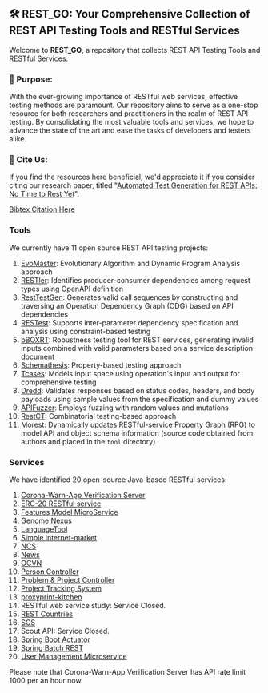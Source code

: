 ## 🛠️ REST_GO: Your Comprehensive Collection of REST API Testing Tools and RESTful Services

Welcome to **REST_GO**, a repository that collects REST API Testing Tools and RESTful Services. 

### 🎯 Purpose:
With the ever-growing importance of RESTful web services, effective testing methods are paramount. Our repository aims to serve as a one-stop resource for both researchers and practitioners in the realm of REST API testing. By consolidating the most valuable tools and services, we hope to advance the state of the art and ease the tasks of developers and testers alike.

### 📜 Cite Us:
If you find the resources here beneficial, we'd appreciate it if you consider citing our research paper, titled "[Automated Test Generation for REST APIs: No Time to Rest Yet](https://dl.acm.org/doi/abs/10.1145/3533767.3534401)". 

[Bibtex Citation Here](https://github.com/codingsoo/REST_Go/tree/master/docs/issta2022.bib)

### Tools

We currently have 11 open source REST API testing projects:

1. [EvoMaster](https://github.com/EMResearch/EvoMaster): Evolutionary Algorithm and Dynamic Program Analysis approach
2. [RESTler](https://github.com/microsoft/restler-fuzzer): Identifies producer-consumer dependencies among request types using OpenAPI definition
3. [RestTestGen](https://github.com/SeUniVr/RestTestGen): Generates valid call sequences by constructing and traversing an Operation Dependency Graph (ODG) based on API dependencies
4. [RESTest](https://github.com/isa-group/RESTest): Supports inter-parameter dependency specification and analysis using constraint-based testing
5. [bBOXRT]( https://eden.dei.uc.pt/~cnl/papers/2020-access.zip): Robustness testing tool for REST services, generating invalid inputs combined with valid parameters based on a service description document
6. [Schemathesis](https://github.com/schemathesis/schemathesis.git): Property-based testing approach
7. [Tcases](https://github.com/Cornutum/tcases): Models input space using operation's input and output for comprehensive testing
8. [Dredd](https://github.com/apiaryio/dredd): Validates responses based on status codes, headers, and body payloads using sample values from the specification and dummy values
9. [APIFuzzer](https://github.com/KissPeter/APIFuzzer): Employs fuzzing with random values and mutations
10. [RestCT](https://github.com/GIST-NJU/RestCT): Combinatorial testing-based approach
11. Morest: Dynamically updates RESTful-service Property Graph (RPG) to model API and object schema information (source code obtained from authors and placed in the `tool` directory)

### Services

We have identified 20 open-source Java-based RESTful services:

1. [Corona-Warn-App Verification Server](https://github.com/corona-warn-app/cwa-verification-server)
2. [ERC-20 RESTful service](https://github.com/web3labs/erc20-rest-service)
3. [Features Model MicroService](https://github.com/JavierMF/features-service)
4. [Genome Nexus](https://github.com/genome-nexus/genome-nexus)
5. [LanguageTool](https://github.com/languagetool-org/languagetool)
6. [Simple internet-market](https://github.com/aleksey-lukyanets/market)
7. [NCS](https://github.com/EMResearch/EMB/tree/master/jdk_8_maven/cs/rest/artificial/ncs)
8. [News](https://github.com/arcuri82/testing_security_development_enterprise_systems)
9. [OCVN](https://github.com/devgateway/ocvn)
10. [Person Controller](https://github.com/MaBeuLux88/java-spring-boot-mongodb-starter)
11. [Problem & Project Controller](https://github.com/phantasmicmeans/spring-boot-restful-api-example)
12. [Project Tracking System](https://github.com/SelimHorri/project-tracking-system-backend-app)
13. [proxyprint-kitchen](https://github.com/ProxyPrint/proxyprint-kitchen)
14. RESTful web service study: Service Closed.
15. [REST Countries](https://github.com/apilayer/restcountries)
16. [SCS](https://github.com/EMResearch/EMB/tree/master/jdk_8_maven/cs/rest/artificial/scs)
17. Scout API: Service Closed.
18. [Spring Boot Actuator](https://github.com/callicoder/spring-boot-actuator-demo)
19. [Spring Batch REST](https://github.com/chrisgleissner/spring-batch-rest)
20. [User Management Microservice](https://github.com/andreagiassi/microservice-rbac-user-management)

Please note that Corona-Warn-App Verification Server has API rate limit 1000 per an hour now.

[//]: # (## Reproduce the result of our paper "Automated Test Generation for REST APIs: No Time to Rest Yet".)

[//]: # ()
[//]: # (### Check the basic functionality)

[//]: # ()
[//]: # (In this section, we give detailed instructions to check the basic functionality of this artifact.)

[//]: # (We show how to use the REST-API testing tools used in our study to test the project-tracking-system service.)

[//]: # ()
[//]: # (### Requirements)

[//]: # ()
[//]: # (We used Google Cloud e2-standard-4 machines running Ubuntu 20.04 for this project, but a Linux environment with the software listed below installed would work. Note that the setup script is tested in Google Cloud e2-standard-4 &#40;Ubuntu 20.04&#41;.)

[//]: # ()
[//]: # (- Required software: Dotnet 5, Java8, Java11, Git, Sudo, Wget, zip, unzip, MVN 3.5, Gradle 6.7, Python3.8-pip, Virtualenv, NodeJS v10.19, and Docker 20.10. )

[//]: # ()
[//]: # (### Setup)

[//]: # ()
[//]: # (You can manually install the required software. Or, if you use the same testing environment that we used, you can run the command below for setup.)

[//]: # ()
[//]: # (```)

[//]: # (cd REST_Go # Go to the root directory)

[//]: # (sh small_setup.sh)

[//]: # (```)

[//]: # ()
[//]: # (It will take around 20 minutes to finish setup.)

[//]: # ()
[//]: # ()
[//]: # (### Run)

[//]: # ()
[//]: # (You can test the service with a tool using `run_small.py`, a python script to test the service for six minutes.)

[//]: # (To use this script, you should provide the tool's name and a port number. Possible tools' names are`evomaster-whitebox`, `evomaster-blackbox`, `restler`, `restest`, `resttestgen`, `bboxrt`, `schemathesis`, `dredd`, `tcases`, and `apifuzzer`.)

[//]: # (You can use any available port number. You should use a different port number for each run, otherwise the code coverage will be based on the previous runs. The port number is used for collecting the achieved code coverage.)

[//]: # (Before running the script, make sure that you use `virtualenv`.)

[//]: # (Also, we need to check if there is already running session. You can check the running sessions using "tmux ls" command. If there is running session, you should kill the session before running a new experiment.)

[//]: # (You can kill the session with "tmux kill-sess -t {session name}." You should find the session name in "tmux ls" command if there is any.)

[//]: # ()
[//]: # (```)

[//]: # (source venv/bin/activate)

[//]: # (python3 run_small.py {tool_name} {port_number})

[//]: # (```)

[//]: # ()
[//]: # (It will automatically start the service and the script for getting coverage.)

[//]: # ()
[//]: # (### Generate Report)

[//]: # ()
[//]: # (We provide a python script to generate a report showing the code coverage achieved and bug founds. You can see the result in data/{service name}/res.csv.)

[//]: # (You can also find the detailed error message and time log in data/{service name}/error.json and data/{service name}/time.json.)

[//]: # ()
[//]: # (```)

[//]: # (python3 report_small.py {port_number})

[//]: # (```)

[//]: # ()
[//]: # (In data/{service name}/res.csv, there are seven rows and three columns.)

[//]: # (The first six rows show the coverage achieved in time from 1-6 minutes. In each of these rows, the columns show, in percentage, the line, branch, and method coverage.)

[//]: # (The last row presents the errors found with the columns showing the number of found errors, unique errors, and library errors.)

[//]: # ()
[//]: # (### Stop service)

[//]: # ()
[//]: # (Users can stop a service using the following command.)

[//]: # ()
[//]: # (```)

[//]: # (python3 stop_service.py {service name})

[//]: # (```)

[//]: # ()
[//]: # (### An Example)

[//]: # ()
[//]: # (One can use the commands below to test the service project-tracking-system with RESTler and obtain the result.)

[//]: # ()
[//]: # (```)

[//]: # (cd REST_Go)

[//]: # (sh small_setup.sh)

[//]: # (source venv/bin/activate)

[//]: # (python run_small.py restler 10200)

[//]: # (python report_small.py 10200)

[//]: # (```)

[//]: # ()
[//]: # (If you check the data/project-tracking-system/res.csv, you will see the sixth row for six minutes code coverage &#40;which should be something similar to "35%, 7.3%, 4.7%"&#41; and the seventh row for the number of bugs found &#40;which should be something similar to "35, 7, 5"&#41;.)

[//]: # ()
[//]: # (## Detailed Description)

[//]: # ()
[//]: # ()
[//]: # (### Setup)

[//]: # ()
[//]: # (In our study, we ran all the experiments on Google Cloud e2-standard-4 machines running Ubuntu 20.04. Each machine has four 2.2GHz Intel-Xeon processors and 16GB RAM. The major dependencies that we used are Java8, Java11, Python3.8, NodeJS v10.19, and Docker 20.10. We provide a setup script that sets up the environment, tools, and services. Please note that we used Ubuntu 20.04 environment. We also tested this artifact in Debian 10 and MacOS 12. We didn't prepare automated setup scripts for these environments, but plan to do in the future. The setup script needs around 2 hours to finish.)

[//]: # (```)

[//]: # (sh setup.sh)

[//]: # (```)

[//]: # ()
[//]: # (We have configured the databases needed for testing the services using Docker. This is automatically done in the setup script. For one of the services, ERC20-rest-service, users need to manually set Private Ethereum network using the commands below.)

[//]: # (```)

[//]: # (tmux new -s ether # Create a session for ethereum)

[//]: # (geth --datadir ethereum init genesis.json)

[//]: # (geth --networkid 42 --datadir ethereum --http --http.port 8545 --http.corsdomain "*" --http.api "admin,db,eth,debug,miner,net,shh,txpool,personal,web3" --port 30303 --mine --allow-insecure-unlock console)

[//]: # (>> personal.unlockAccount&#40;"05f4172fda1cf398fad85ceb60ad9f4180f0ab3a", "11"&#41;)

[//]: # (>> miner.start&#40;1&#41; # wait until mine process starts)

[//]: # (>> personal.unlockAccount&#40;"05f4172fda1cf398fad85ceb60ad9f4180f0ab3a", "11"&#41;)

[//]: # (# press ctrl + b + d to detach the session)

[//]: # (```)

[//]: # ()
[//]: # (Now you are ready to run the experiment!)

[//]: # ()
[//]: # (### How to run the tool?)

[//]: # ()
[//]: # (You can use the following tools `EvoMasterWB`, `EvoMasterBB`, `RESTler`, `RESTest`, `RestTestGen`, `bBOXRT`, `Schemathesis`, `Dredd`, `Tcases`, and `APIFuzzer` to test, using our python script, the following services `cwa-verification`, `erc20-rest-service`, `features-service`, `genome-nexus`, `languagetool`, `market`, `ncs`, `news`, `ocvn`, `person-controller`, `problem-controller`, `project-tracking-system`, `proxyporint`, `rest-study`, `restcountries`, `scout-api`, `scs`, `spring-batch-rest`, `spring-boot-sample-app`, and `user-management`.)

[//]: # (You can use any available port number, but make sure to use different port numbers for different runs. The port number is used for collecting the achieved code coverage.)

[//]: # (Before run the script, make sure that you use the `virtualenv`.)

[//]: # (Also, we need to check if there is already running session. You can check the running sessions using "tmux ls" command. If there is running session, you may want to kill the session before running new experiment.)

[//]: # (You can kill the session with "tmux kill-sess -t {session name}." You should find the session name in "tmux ls" command if there is any.)

[//]: # (```)

[//]: # (python3 run_tool.py {tool_name} {service_name} {time_limit})

[//]: # (```)

[//]: # ()
[//]: # (### Generate a report.)

[//]: # ()
[//]: # (You can use the command below to produce a report containing the testing result.)

[//]: # ()
[//]: # (```)

[//]: # (python3 report.py {port number} {service name})

[//]: # (```)

[//]: # ()
[//]: # (The report has seven rows and three columns. )

[//]: # (The first six rows show the coverage results achieved in time obtained from 10, 20, 30, 40, 50, and 60 minutes. In each of these rows, the columns show, in percentage, the line, branch, and method coverage achieved. The last row presents the errors found with the columns showing the number of found errors, unique errors, and library errors.)

[//]: # (You can compare this result to our result in `Result` section.)

[//]: # ()
[//]: # (### Stop service)

[//]: # ()
[//]: # (Users can stop a service using the following command.)

[//]: # ()
[//]: # (```)

[//]: # (python3 stop_service.py {service name})

[//]: # (```)

[//]: # ()
[//]: # (### Run all steps )

[//]: # ()
[//]: # (We provide a script to run a tool for all services. The run.py runs all steps except for setup and report.)

[//]: # ()
[//]: # (```)

[//]: # (python3 run.py {tool name})

[//]: # (```)

[//]: # ()
[//]: # (### Result)

[//]: # ()
[//]: # (You can compare your result to our result below. This figure, although not shown in the paper, is generated based on the same experiment results. Since the tools have randomness, your results may be different from ours. Note that we ran each tool ten times and computed the average. )

[//]: # ()
[//]: # (![res]&#40;images/figure_all.png&#41;)

[//]: # ()
[//]: # (1: Evo-White, 2: RESTler, 3: RestTestGen, 4: RESTest, 5: bBOXRT , 6: Schemathesis, 7: Tcases, 8: Dredd, 9: Evo-Black, 10: APIFuzzer, A: Features-Service, B: Languagetool, C: NCS, D: News, E: OCVN, F: ProxyPrint, G: Restcountries, H: Scout-API, I: SCS, J: ERC20-Rest-Service, K: Genome-Nexus, L: Person-Controller, M: Problem-Controller, N: Rest-Study, O: Spring-Batch-Rest, P: Spring-Boot-Sample-App, Q: User-Management, R: CWA-Verification, S: Market, T: Project-Tracking-System. The color of the bar represents the running time - 10 min: ![10min]&#40;images/10min.png&#41;, 20 min: ![20min]&#40;images/20min.png&#41;, 30 min: ![30min]&#40;images/30min.png&#41;, 40 min: ![40min]&#40;images/40min.png&#41;, 50 min: ![50min]&#40;images/50min.png&#41;, 60 min: ![1h]&#40;images/1h.png&#41;, and 24 hr: ![24h]&#40;images/24h.png&#41;.)

[//]: # ()
[//]: # (### Add authorization header)

[//]: # ()
[//]: # (Some APIs can have an authorization header to increase the API request limit. We recommend to use [mitmproxy]&#40;https://mitmproxy.org/&#41; to add the authorization header.)

[//]: # (You need to add your token in authToken.py and run the following command with the service URL and proxy URL. Mitmproxy accepts the request and forwards it to the specified upstream server.)

[//]: # ()
[//]: # (```)

[//]: # (mitmproxy --mode reverse:SERVICE_URL -p PROXY_PORT_NUMBER -s authToken.py)

[//]: # (```)

[//]: # ()
[//]: # (### Proof of Concepts)

[//]: # ()
[//]: # (We provide two proof-of-concept prototypes that help to find example value, inter-parameter dependency, and linked response parameter for each request parameter.)

[//]: # (proof-of-concept1.py takes parameter description and parameter names in the operation and produce example values and inter-parameter dependency.)

[//]: # (proof-of-concept2.py takes request parameter names and response parameter names in the specification and produce request parameter and response parameter pairs.)

[//]: # (Each request parameter name has three response parameter names that are top three similar names.)

[//]: # ()
[//]: # (```)

[//]: # (python3 proof-of-concept1.py {parameter description} {parameter names})

[//]: # (python3 proof-of-concept2.py {request parameter names} {response parameter names})

[//]: # (```)
